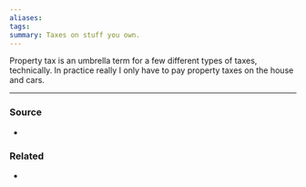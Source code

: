 ```yaml
---
aliases: 
tags: 
summary: Taxes on stuff you own.
---
```

Property tax is an umbrella term for a few different types of taxes, technically. In practice really I only have to pay property taxes on the house and cars.

---
### Source
- 

### Related
- 